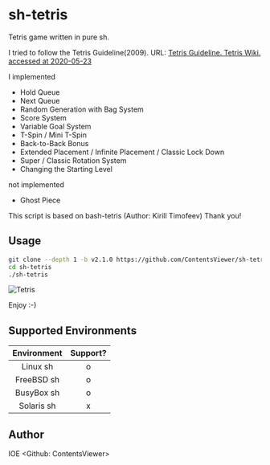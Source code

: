 # sh-tetris

Tetris game written in pure sh.

I tried to follow the Tetris Guideline(2009).
URL: [Tetris Guideline. Tetris Wiki. accessed at 2020-05-23](https://tetris.fandom.com/wiki/Tetris_Guideline)

I implemented

* Hold Queue
* Next Queue
* Random Generation with Bag System
* Score System
* Variable Goal System
* T-Spin / Mini T-Spin
* Back-to-Back Bonus
* Extended Placement / Infinite Placement / Classic Lock Down
* Super / Classic Rotation System
* Changing the Starting Level

not implemented

* Ghost Piece

This script is based on bash-tetris (Author: Kirill Timofeev)
Thank you!

## Usage

```sh
git clone --depth 1 -b v2.1.0 https://github.com/ContentsViewer/sh-tetris
cd sh-tetris
./sh-tetris
```

![Tetris](https://contentsviewer.work/Master/ShellScript/Apps/Tetris/Images/tetris.jpg)

Enjoy :-)

## Supported Environments

| Environment | Support? |
| :---------: | :------: |
| Linux   sh  | o        |
| FreeBSD sh  | o        |
| BusyBox sh  | o        |
| Solaris sh  | x        |

## Author

IOE <Github: ContentsViewer>
